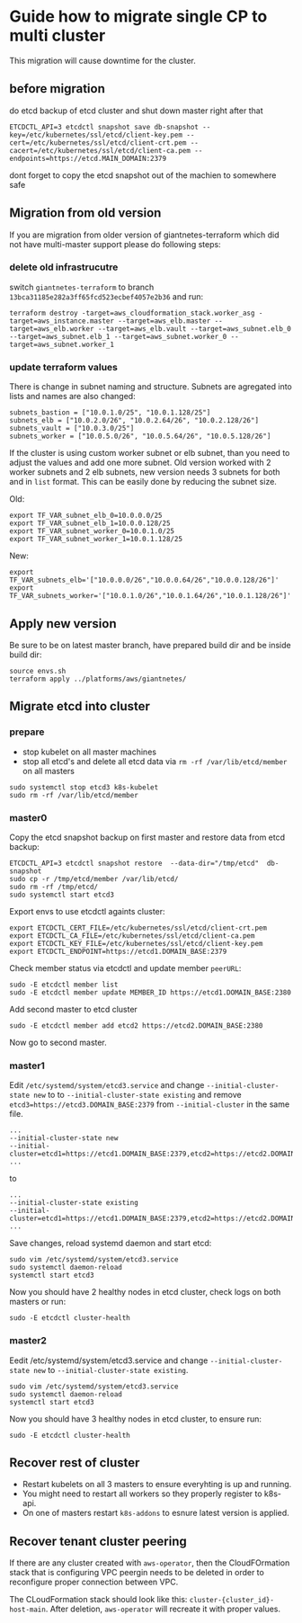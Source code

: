# Guide how to migrate single CP to multi cluster
This migration will cause downtime for the cluster.


## before migration
do etcd backup of etcd cluster and shut down master right after that
```
ETCDCTL_API=3 etcdctl snapshot save db-snapshot --key=/etc/kubernetes/ssl/etcd/client-key.pem --cert=/etc/kubernetes/ssl/etcd/client-crt.pem --cacert=/etc/kubernetes/ssl/etcd/client-ca.pem --endpoints=https://etcd.MAIN_DOMAIN:2379
```
dont forget to copy the etcd snapshot out of the machien to somewhere safe


## Migration from old version
If you are migration from older version of giantnetes-terraform which did not have multi-master support please do following steps:

### delete old infrastrucutre
switch  `giantnetes-terraform` to branch `13bca31185e282a3ff65fcd523ecbef4057e2b36` and run:
```
terraform destroy -target=aws_cloudformation_stack.worker_asg -target=aws_instance.master --target=aws_elb.master --target=aws_elb.worker --target=aws_elb.vault --target=aws_subnet.elb_0 --target=aws_subnet.elb_1 --target=aws_subnet.worker_0 --target=aws_subnet.worker_1
```

### update terraform values
There is change in subnet naming and structure. Subnets are agregated into lists and names are also changed: 
```
subnets_bastion = ["10.0.1.0/25", "10.0.1.128/25"]
subnets_elb = ["10.0.2.0/26", "10.0.2.64/26", "10.0.2.128/26"]
subnets_vault = ["10.0.3.0/25"]
subnets_worker = ["10.0.5.0/26", "10.0.5.64/26", "10.0.5.128/26"]
```

If the cluster is using custom worker subnet or elb subnet, than you need to adjust the values and add one more subnet. Old version worked with 2 worker subnets and 2 elb subnets, new version needs 3 subnets for both and in `list` format. This can be easily done by reducing the subnet size.

Old:
```
export TF_VAR_subnet_elb_0=10.0.0.0/25
export TF_VAR_subnet_elb_1=10.0.0.128/25
export TF_VAR_subnet_worker_0=10.0.1.0/25
export TF_VAR_subnet_worker_1=10.0.1.128/25
```
New:
```
export TF_VAR_subnets_elb='["10.0.0.0/26","10.0.0.64/26","10.0.0.128/26"]'
export TF_VAR_subnets_worker='["10.0.1.0/26","10.0.1.64/26","10.0.1.128/26"]'
```


## Apply new version
Be sure to be on latest master branch, have prepared build dir and be inside build dir:
```
source envs.sh
terraform apply ../platforms/aws/giantnetes/
```

## Migrate etcd into cluster

### prepare
* stop kubelet on all master machines
* stop all etcd's and  delete all etcd data via `rm -rf /var/lib/etcd/member` on all masters
```
sudo systemctl stop etcd3 k8s-kubelet
sudo rm -rf /var/lib/etcd/member
```
### master0
Copy the etcd snapshot backup on first master and restore data from etcd backup:
```
ETCDCTL_API=3 etcdctl snapshot restore  --data-dir="/tmp/etcd"  db-snapshot
sudo cp -r /tmp/etcd/member /var/lib/etcd/
sudo rm -rf /tmp/etcd/
sudo systemctl start etcd3
```


Export envs to use etcdctl againts cluster:
```
export ETCDCTL_CERT_FILE=/etc/kubernetes/ssl/etcd/client-crt.pem
export ETCDCTL_CA_FILE=/etc/kubernetes/ssl/etcd/client-ca.pem
export ETCDCTL_KEY_FILE=/etc/kubernetes/ssl/etcd/client-key.pem
export ETCDCTL_ENDPOINT=https://etcd1.DOMAIN_BASE:2379
```


Check member status via etcdctl and update member `peerURL`:
```
sudo -E etcdctl member list
sudo -E etcdctl member update MEMBER_ID https://etcd1.DOMAIN_BASE:2380
```


Add second master to etcd cluster
```
sudo -E etcdctl member add etcd2 https://etcd2.DOMAIN_BASE:2380
```

Now go to second master.

### master1
Edit `/etc/systemd/system/etcd3.service` and change `--initial-cluster-state new` to  to `--initial-cluster-state existing` and remove `etcd3=https://etcd3.DOMAIN_BASE:2379` from `--initial-cluster` in the same file. 

``` 
...
--initial-cluster-state new 
--initial-cluster=etcd1=https://etcd1.DOMAIN_BASE:2379,etcd2=https://etcd2.DOMAIN_BASE:2379,etcd3=https://etcd3.DOMAIN_BASE:2379
...
```
to
```
...
--initial-cluster-state existing
--initial-cluster=etcd1=https://etcd1.DOMAIN_BASE:2379,etcd2=https://etcd2.DOMAIN_BASE:2379
...
```

Save changes, reload systemd daemon and start etcd:
```
sudo vim /etc/systemd/system/etcd3.service
sudo systemctl daemon-reload
systemctl start etcd3
```

Now you should have 2 healthy nodes in etcd cluster, check logs on both masters or run:
```
sudo -E etcdctl cluster-health
```

### master2
Eedit /etc/systemd/system/etcd3.service and change `--initial-cluster-state new` to `--initial-cluster-state existing`.
```
sudo vim /etc/systemd/system/etcd3.service 
sudo systemctl daemon-reload
systemctl start etcd3
``` 

Now you should have 3 healthy nodes in etcd cluster, to ensure run:
```
sudo -E etcdctl cluster-health
```
## Recover rest of cluster
* Restart kubelets on all 3 masters to ensure everyhting is up and running.
* You might need to restart all workers so they properly register to k8s-api.
* On one of masters restart `k8s-addons` to esnure latest version is applied.

## Recover tenant cluster peering
If there are any cluster created with `aws-operator`, then the CloudFOrmation stack that is configuring VPC peergin needs to be deleted  in order to reconfigure proper connection between VPC.

The CLoudFormation stack should look like this: `cluster-{cluster_id}-host-main`. After deletion, `aws-operator` will recreate it with proper values.

